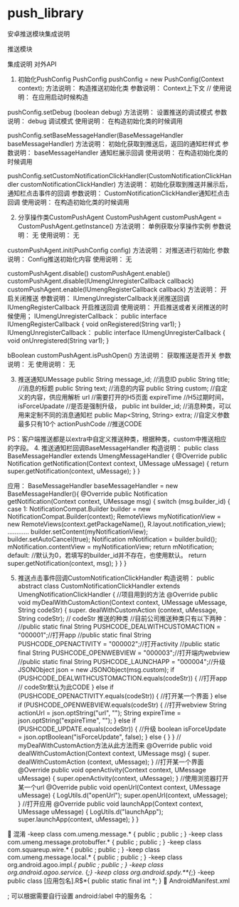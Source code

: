 # push_library
安卓推送模块集成说明

推送模块

集成说明
	对外API
1.	初始化PushConfig
PushConfig pushConfig = new PushConfig(Context context);
方法说明：
构造推送初始化类
参数说明：
Context上下文  // 
使用说明：
在应用启动时候构造

pushConfig.setDebug (boolean debug)
方法说明：
设置推送的调试模式
参数说明：
debug       调试模式
使用说明：
在构造初始化类的时候调用

pushConfig.setBaseMessageHandler(BaseMessageHandler baseMessageHandler)
方法说明：
初始化获取到推送后，返回的通知栏样式
参数说明：
baseMessageHandler      通知栏展示回调
使用说明：
在构造初始化类的时候调用

pushConfig.setCustomNotificationClickHandler(CustomNotificationClickHandler customNotificationClickHandler)
方法说明：
初始化获取到推送并展示后，通知栏点击事件的回调
参数说明：
CustomNotificationClickHandler通知栏点击回调
使用说明：
在构造初始化类的时候调用

2.	分享操作类CustomPushAgent
CustomPushAgent customPushAgent = CustomPushAgent.getInstance()
方法说明：
单例获取分享操作实例
参数说明：
	无
使用说明：
无

customPushAgent.init(PushConfig config)
方法说明：
对推送进行初始化
参数说明：
Config推送初始化内容
使用说明：
无

customPushAgent.disable()
customPushAgent.enable()
customPushAgent.disable(IUmengUnregisterCallback callback)
customPushAgent.enable(IUmengRegisterCallback callback)
方法说明：
开启关闭推送
参数说明：
IUmengUnregisterCallback关闭推送回调
IUmengRegisterCallback  开启推送回调
使用说明：
开启推送或者关闭推送的时候使用；
IUmengUnregisterCallback：
public interface IUmengRegisterCallback {
void onRegistered(String var1);
}
IUmengUnregisterCallback：
public interface IUmengUnregisterCallback {
    void onUnregistered(String var1);
}

bBoolean customPushAgent.isPushOpen()
方法说明：
获取推送是否开关
参数说明：
无
使用说明：
无

3.	推送通知UMessage
    public String message_id;			//消息ID
    public String title;				//消息的标题
    public String text;				//消息的内容
public String custom;			//自定义的内容，供应用解析
url             	//需要打开的H5页面
expireTime      	//H5过期时间，
isForceUpadate  		//是否是强制升级，
    public int builder_id;				//消息种类，可以用来定制不同的消息通知栏
public Map<String, String> extra;	//自定义参数最多只有10个
			actionPushCode    	//推送CODE

PS：客户端推送都是以extra中自定义推送种类，根据种类，custom中推送相应的字段。
4.	推送通知栏回调BaseMessageHandler
构造说明：
public class BaseMessageHandler extends UmengMessageHandler {
    @Override
    public Notification getNotification(Context context, UMessage uMessage) {
        return super.getNotification(context, uMessage);
    }
}

应用：
BaseMessageHandler baseMessageHandler = new BaseMessageHandler(){
@Override
public Notification getNotification(Context context, UMessage msg) {
switch (msg.builder_id) {
case 1:
	NotificationCompat.Builder builder = new NotificationCompat.Builder(context);
	RemoteViews myNotificationView = 
new RemoteViews(context.getPackageName(), R.layout.notification_view);
	…………
	builder.setContent(myNotificationView);
	builder.setAutoCancel(true);
	Notification mNotification = builder.build();
	mNotification.contentView = myNotificationView;
	return mNotification;
default:
//默认为0，若填写的builder_id并不存在，也使用默认。
return super.getNotification(context, msg);
}
}
}

5.	推送点击事件回调CustomNotificationClickHandler
构造说明：
public abstract class CustomNotificationClickHandler extends UmengNotificationClickHandler {
	//项目用到的方法
    @Override
    public void myDealWithCustomAction(Context context, UMessage uMessage, String codeStr) {
super. dealWithCustomAction (context, uMessage, String codeStr);
		// codeStr 推送的种类
//目前公司推送种类只有以下两种：
//public static final String PUSHCODE_DEALWITHCUSTOMACTION = "000001";//打开app
//public static final String PUSHCODE_OPENACTIVITY = "000002";//打开activity
//public static final String PUSHCODE_OPENWEBVIEW = "000003";//打开端内webview
//public static final String PUSHCODE_LAUNCHAPP = "000004";//升级
JSONObject json = new JSONObject(msg.custom);
if (PUSHCODE_DEALWITHCUSTOMACTION.equals(codeStr)) {
	//打开app
	// codeStr默认为此CODE
} else if (PUSHCODE_OPENACTIVITY.equals(codeStr)) {
	//打开某一个界面
} else if (PUSHCODE_OPENWEBVIEW.equals(codeStr) {
	//打开webview
	String actionUrl = json.optString("url", "");
	String expireTime = json.optString("expireTime", "");
} else if (PUSHCODE_UPDATE.equals(codeStr)) {
	//升级
	boolean isForceUpdate = json.optBoolean("isForceUpdate", false);
} else {
}
}
// myDealWithCustomAction方法从此方法而来
@Override
public void dealWithCustomAction(Context context, UMessage msg) {
	super. dealWithCustomAction (context, uMessage);
}
//打开某一个界面
@Override
public void openActivity(Context context, UMessage uMessage) {
	super.openActivity(context, uMessage);
}
//使用浏览器打开某一个url
@Override
public void openUrl(Context context, UMessage uMessage) {
	LogUtils.d("openUrl");
	super.openUrl(context, uMessage);
}
//打开应用
@Override
public void launchApp(Context context, UMessage uMessage) {
	LogUtils.d("launchApp");
	super.launchApp(context, uMessage);
}
}

	混淆
-keep class com.umeng.message.* {
        public <fields>;
        public <methods>;
}
-keep class com.umeng.message.protobuffer.* {
        public <fields>;
        public <methods>;
}
-keep class com.squareup.wire.* {
        public <fields>;
        public <methods>;
}
-keep class com.umeng.message.local.* {
        public <fields>;
        public <methods>;
}
-keep class org.android.agoo.impl.*{
        public <fields>;
        public <methods>;
}
-keep class org.android.agoo.service.* {*;}
-keep class org.android.spdy.**{*;}
-keep public class [应用包名].R$*{
    public static final int *;
}
	AndroidManifest.xml
<!-- 必选 -->
<uses-permission android:name="android.permission.INTERNET" />
<uses-permission android:name="android.permission.ACCESS_NETWORK_STATE" />
<uses-permission android:name="android.permission.ACCESS_WIFI_STATE" />
<uses-permission android:name="android.permission.CHANGE_NETWORK_STATE" />
<uses-permission android:name="android.permission.CHANGE_WIFI_STATE" />
<uses-permission android:name="android.permission.READ_PHONE_STATE" />
<uses-permission android:name="android.permission.WRITE_EXTERNAL_STORAGE" />
<uses-permission android:name="android.permission.WAKE_LOCK" />
<uses-permission android:name="android.permission.VIBRATE" />
<uses-permission android:name="android.permission.WRITE_SETTINGS" />
<uses-permission android:name="android.permission.RECEIVE_BOOT_COMPLETED" /> 
<!--【必选】用以设置前台是否显示通知> 
<uses-permission android:name="android.permission.GET_TASKS" /> 
<!-- 可选 -->
<uses-permission android:name="android.permission.BROADCAST_PACKAGE_ADDED" />
<uses-permission android:name="android.permission.BROADCAST_PACKAGE_CHANGED" />
<uses-permission android:name="android.permission.BROADCAST_PACKAGE_INSTALL" />
<uses-permission android:name="android.permission.BROADCAST_PACKAGE_REPLACED" />
<uses-permission android:name="android.permission.RESTART_PACKAGES" />
<uses-permission android:name="android.permission.GET_ACCOUNTS" />;
<!-- 监听通知点击或者忽略处理的广播 -->
<receiver
    android:name="com.umeng.message.NotificationProxyBroadcastReceiver"
    android:exported="false" >
</receiver>  
<!-- 监听开机运行、网络连接变化、卸载的广播 -->
<receiver
    android:name="com.umeng.message.SystemReceiver"
    android:process=":push" >
    <intent-filter>
        <action android:name="android.intent.action.BOOT_COMPLETED" />
    </intent-filter>
    <intent-filter>
        <action android:name="android.net.conn.CONNECTIVITY_CHANGE" />
    </intent-filter>
    <intent-filter>
        <action android:name="android.intent.action.PACKAGE_REMOVED" />
        <data android:scheme="package" />
    </intent-filter>
</receiver>  
<!-- 监听消息到达的广播 -->
<receiver
    android:name="com.umeng.message.MessageReceiver"
     android:exported="false" 
   android:process=":push" >
    <intent-filter>
        <action android:name="org.agoo.android.intent.action.RECEIVE" />
    </intent-filter>
</receiver>  
<!-- 监听宿主选举的广播 -->
<receiver
    android:name="com.umeng.message.ElectionReceiver"  
     android:process=":push" >
    <intent-filter>
        <action android:name="org.agoo.android.intent.action.ELECTION_RESULT_V4" />
        <category android:name="umeng" />
    </intent-filter>
</receiver>  
<!-- 监听注册的广播 --> <!-- 【应用包名】字符串需要替换成本应用的应用包名 -->
<receiver
    android:name="com.umeng.message.RegistrationReceiver"
    android:exported="false" >
    <intent-filter>
        <action android:name="【应用包名】.intent.action.COMMAND" />
    </intent-filter>
</receiver>
<receiver android:name="com.umeng.message.UmengMessageBootReceiver" >
    <intent-filter>
        <action android:name="android.intent.action.BOOT_COMPLETED" />
    </intent-filter>
</receiver>
可以根据需要自行设置 android:label 中的服务名 ：
<!-- Umeng的长连服务，用来建立推送的长连接的 --> 
<!-- 【应用包名】字符串需要替换成本应用的应用包名 -->
<service
    android:name="com.umeng.message.UmengService"
    android:label="PushService"
    android:exported="true"
    android:process=":push" >
    <intent-filter>
        <action android:name="【应用包名】.intent.action.START" />
    </intent-filter>
    <intent-filter>
        <action android:name="【应用包名】.intent.action.COCKROACH" />
    </intent-filter>
    <intent-filter>
        <action android:name="org.agoo.android.intent.action.PING_V4" />
    <category android:name="umeng" />
    </intent-filter>
</service>
 <!-- Umeng的消息接收服务 --> 
<service android:name="com.umeng.message.UmengIntentService" 
    android:process=":push" />
 <!-- Umeng的消息路由服务 --> 
<service 
    android:name="com.umeng.message.UmengMessageIntentReceiverService"
    android:process=":push" 
    android:exported="true" >
    <intent-filter>
        <action android:name="org.android.agoo.client.MessageReceiverService" />
    </intent-filter>
    <intent-filter>
        <action android:name="org.android.agoo.client.ElectionReceiverService" />
    </intent-filter>
</service>  
<!-- v2.4.1添加的Service，Umeng的消息接收后的处理服务 --> 
<service android:name="com.umeng.message.UmengMessageCallbackHandlerService" 
    android:exported="false">
    <intent-filter>
        <action android:name="com.umeng.messge.registercallback.action" />
    </intent-filter>
    <intent-filter>
        <action android:name="com.umeng.message.unregistercallback.action"/>
    </intent-filter>
    <intent-filter>
        <action android:name="com.umeng.message.message.handler.action"/>
    </intent-filter>
    <intent-filter>
        <action android:name="com.umeng.message.autoupdate.handler.action"/>
    </intent-filter>
</service>  
<!-- V1.3.0添加的service，负责下载通知的资源 -->
<service android:name="com.umeng.message.UmengDownloadResourceService" />  <!-- V2.5.0添加的Service，用于本地通知 -->
<!-- 如果不使用本地通知，可以注释掉本地通知服务的配置 -->
<service android:name="com.umeng.message.local.UmengLocalNotificationService"  
android:exported="false" />
<meta-data android:name="UMENG_APPKEY" 
android:value="xxxxxxxxxxxxxxxxxxxxxxxxxxxx" > 
</meta-data> 
<meta-data android:name="UMENG_MESSAGE_SECRET" 
android:value="xxxxxxxxxxxxxxxxxxxxxxxxxxxx" > 
</meta-data>

